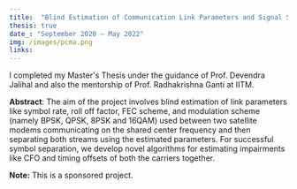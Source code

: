 ```yaml
---
title:  "Blind Estimation of Communication Link Parameters and Signal Separation of Co- Frequency Signals  in Wireless Communication."
thesis: true
date_: "September 2020 – May 2022"
img: /images/pcma.png
links:
---
```

I completed my Master's Thesis under the guidance of Prof. Devendra Jalihal and also the mentorship of Prof. Radhakrishna Ganti at IITM.

**Abstract**: 
The aim of the project involves blind estimation of link parameters like symbol rate, roll off factor, FEC scheme, 
and modulation scheme (namely BPSK, QPSK, 8PSK and 16QAM) used between two satellite modems communicating on the shared center frequency and then separating both streams using the estimated parameters. 
For successful symbol separation, we develop novel algorithms for estimating impairments like CFO and timing offsets of both the carriers together.

**Note:** This is a sponsored project.
